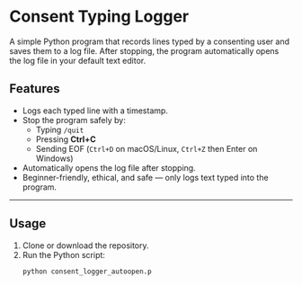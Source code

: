 # Consent Typing Logger

A simple Python program that records lines typed by a consenting user and saves them to a log file. After stopping, the program automatically opens the log file in your default text editor.


## Features

- Logs each typed line with a timestamp.
- Stop the program safely by:
  - Typing `/quit`
  - Pressing **Ctrl+C**
  - Sending EOF (`Ctrl+D` on macOS/Linux, `Ctrl+Z` then Enter on Windows)
- Automatically opens the log file after stopping.
- Beginner-friendly, ethical, and safe — only logs text typed into the program.

---
## Usage

1. Clone or download the repository.
2. Run the Python script:
   ```bash
   python consent_logger_autoopen.p
